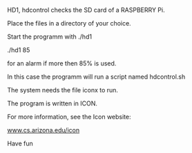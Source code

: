 HD1, hdcontrol checks the SD card of a RASPBERRY Pi.

Place the files in a directory of your choice.

Start the programm with  ./hd1 <percent> 

./hd1 85

for an alarm if more then 85% is used.

In this case the programm will run a script named hdcontrol.sh

The system needs the file iconx to run.

The program is written in ICON.

For more information, see the Icon website:

www.cs.arizona.edu/icon

Have fun